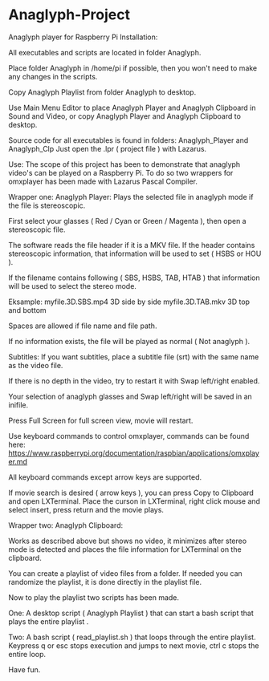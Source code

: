 # Anaglyph-Project
Anaglyph player for Raspberry Pi
Installation:

All executables and scripts are located in folder Anaglyph.
 
Place folder Anaglyph in /home/pi if possible, then you won't need to make any changes in the scripts.

Copy Anaglyph Playlist from folder Anaglyph to desktop.

Use Main Menu Editor to place Anaglyph Player and  Anaglyph Clipboard in Sound and Video, or
copy Anaglyph Player and Anaglyph Clipboard to desktop.

Source code for all executables is found in folders:
Anaglyph_Player and Anaglyph_Clp
Just open the .lpr ( project file ) with Lazarus.

Use:
The scope of this project has been to demonstrate that anaglyph video's can be played on a Raspberry Pi.
To do so two wrappers for omxplayer has been made with Lazarus Pascal Compiler.

Wrapper one:
Anaglyph Player:
Plays the selected file in anaglyph mode if the file is stereoscopic.

First select your glasses ( Red / Cyan or Green / Magenta ), then open a stereoscopic file.

The software reads the file header if it is a MKV file. If the header contains stereoscopic information, that information will be used to set ( HSBS or HOU ).

If the filename contains following ( SBS, HSBS, TAB, HTAB ) that information will be used to select the stereo mode.

Eksample:
myfile.3D.SBS.mp4		3D side by side
myfile.3D.TAB.mkv		3D top and bottom

Spaces are allowed if file name and file path.

If no information exists, the file will be played as normal ( Not anaglyph ).

Subtitles:
If you want subtitles, place a subtitle file (srt) with the same name as the video file.

If there is no depth in the video, try to restart it with Swap left/right enabled.

Your selection of anaglyph glasses and Swap left/right will be saved in an inifile.

Press Full Screen for full screen view, movie will restart.

Use keyboard commands to control omxplayer, commands can be found here:
https://www.raspberrypi.org/documentation/raspbian/applications/omxplayer.md

All keyboard commands except arrow keys are supported.

If movie search  is desired ( arrow keys ), you can press Copy to Clipboard and open LXTerminal.
Place the curson in LXTerminal, right click mouse and select insert, press return and the movie plays.


Wrapper two:
Anaglyph Clipboard:

Works as described above but shows no video, it minimizes after stereo mode is detected and places the file information for LXTerminal on the clipboard.

You can create a playlist of video files from a folder.
If needed you can randomize the playlist, it is done directly in the playlist file.

Now to play the playlist two scripts has been made.

One:
A desktop script ( Anaglyph Playlist ) that can start a bash script that plays the entire playlist .

Two:
A bash script ( read_playlist.sh ) that loops through the entire playlist.
Keypress q or esc stops execution and jumps to next movie, ctrl c stops the entire loop.



Have fun.
